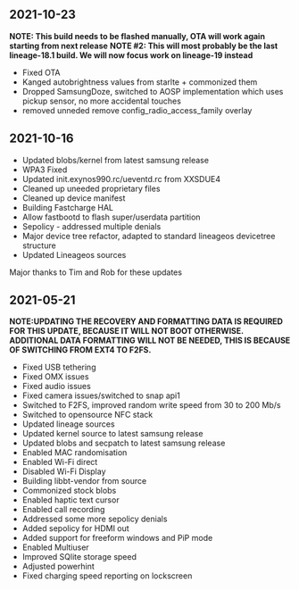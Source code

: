 ## 2021-10-23
**NOTE: This build needs to be flashed manually, OTA will work again starting from next release**
**NOTE #2: This will most probably be the last lineage-18.1 build. We will now focus work on lineage-19 instead**
- Fixed OTA
- Kanged autobrightness values from starlte + commonized them
- Dropped SamsungDoze, switched to AOSP implementation which uses pickup sensor, no more accidental touches
- removed unneded remove config_radio_access_family overlay

## 2021-10-16
- Updated blobs/kernel from latest samsung release
- WPA3 Fixed
- Updated init.exynos990.rc/ueventd.rc from XXSDUE4
- Cleaned up uneeded proprietary files
- Cleaned up device manifest
- Building Fastcharge HAL
- Allow fastbootd to flash super/userdata partition
- Sepolicy - addressed multiple denials
- Major device tree refactor, adapted to standard lineageos devicetree structure
- Updated Lineageos sources

Major thanks to Tim and Rob for these updates

## 2021-05-21

**NOTE:UPDATING THE RECOVERY AND FORMATTING DATA IS REQUIRED FOR THIS UPDATE, BECAUSE IT WILL NOT BOOT OTHERWISE.**
**ADDITIONAL DATA FORMATTING WILL NOT BE NEEDED, THIS IS BECAUSE OF SWITCHING FROM EXT4 TO F2FS.**

- Fixed USB tethering
- Fixed OMX issues
- Fixed audio issues
- Fixed camera issues/switched to snap api1
- Switched to F2FS, improved random write speed from 30 to 200 Mb/s
- Switched to opensource NFC stack
- Updated lineage sources
- Updated kernel source to latest samsung release
- Updated blobs and secpatch to latest samsung release
- Enabled MAC randomisation 
- Enabled Wi-Fi direct
- Disabled Wi-Fi Display
- Building libbt-vendor from source
- Commonized stock blobs
- Enabled haptic text cursor
- Enabled call recording
- Addressed some more sepolicy denials
- Added sepolicy for HDMI out
- Added support for freeform windows and PiP mode
- Enabled Multiuser
- Improved SQlite storage speed
- Adjusted powerhint
- Fixed charging speed reporting on lockscreen

